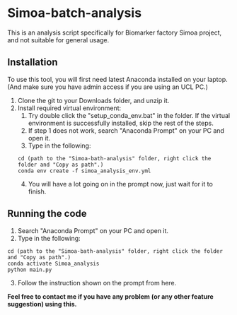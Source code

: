 # Simoa-batch-analysis
This is an analysis script specifically for Biomarker factory Simoa project, and not suitable for general usage. 


## Installation
To use this tool, you will first need latest Anaconda installed on your laptop. (And make sure you have admin access if you are using an UCL PC.)

1. Clone the git to your Downloads folder, and unzip it.
2. Install required virtual environment:
	1. Try double click the "setup_conda_env.bat" in the folder. If the virtual environment is successfully installed, skip the rest of the steps.
	2. If step 1 does not work, search "Anaconda Prompt" on your PC and open it.
	3. Type in the following:
	```
	cd (path to the "Simoa-bath-analysis" folder, right click the folder and "Copy as path".)
	conda env create -f simoa_analysis_env.yml
	```
	4. You will have a lot going on in the prompt now, just wait for it to finish.

## Running the code
1. Search "Anaconda Prompt" on your PC and open it.
2. Type in the following:
```
cd (path to the "Simoa-bath-analysis" folder, right click the folder and "Copy as path".)
conda activate Simoa_analysis
python main.py
```
3. Follow the instruction shown on the prompt from here.


**Feel free to contact me if you have any problem (or any other feature suggestion) using this.**




